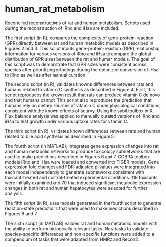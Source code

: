 # human_rat_metabolism
Reconciled reconstructions of rat and human metabolism. Scripts used during the reconstruction of iRno and iHsa are included.

The first script (in R), compares the complexity of gene-protein-reaction (GPR) directly between rat and human metabolic models as described in Figures 2 and 3. This script inputs gene-protein-reaction (GPR) relationship information for various versions of iRno and iHsa to compare the global distribution of GPR sizes between the rat and human models. The goal of this script was to demonstrate that  GPR sizes were consistent across species after prioritizing orthologs during the optimized conversion of iHsa to iRno as well as after manual curation.

The second script (in R), validates knowns differences between rats and humans related to vitamin C synthesis as described in Figure 4. First, this script reproduces the known result that rats can produce vitamin C de novo and that humans cannot. This script also reproduces the prediction that humans rely on dietary sources of vitamin C under physiological conditions, consistent with the known effects of scurvy. Using the sybil toolbox in R, Flux balance analysis was applied to manually curated versions of iRno and iHsa to test growth under various uptake rates for vitamin C.

The third script (in R), validates known differences between rats and human related to bile acid synthesis as described in Figure 5.

The fourth script (in MATLAB), integrates gene expression changes into rat and human metabolic networks to produce toxicology subnetworks that are used to make predictions described in Figures 6 and 7. COBRA toolbox models iRno and iHsa were loaded and converted into TIGER models. Gene expression fold changes and FDR-adjusted p-values were integrated into each model independently to generate subnetworks consistent with toxicant-treated and control-treated experimental conditions. 119 toxicants were initially examined and 70 that induced significant metabolic expression changes in both rat and human hepatocytes were selected for further analysis.

The fifth script (in R), uses models generated in the fourth script to generate reaction-state predictions that were used to make predictions described in Figures 6 and 7.

The sixth script (in MATLAB) valides rat and human metabolic models with the ability to perform biologically relevant tasks. New tasks to validate species-specific differences and non-specific functions were added to a compendium of tasks that were adapted from HMR2 and Recon2.


